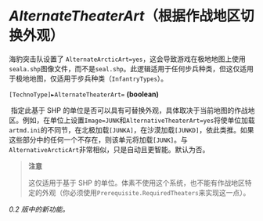 # *AlternateTheaterArt*（根据作战地区切换外观）

海豹突击队设置了 `AlternateArcticArt=yes`，这会导致游戏在极地地图上使用`seala.shp`图像文件，而不是`seal.shp`。此逻辑适用于任何步兵种类，但这仅适用于极地地图，仅适用于步兵种类（`InfantryTypes`）。

`[TechnoType]►AlternateTheaterArt=` **(boolean)**

​	指定此基于 SHP 的单位是否可以具有可替换外观，具体取决于当前地图的作战地区。例如，在单位上设置`Image=JUNK`和`AlternativeTheaterArt=yes`将使单位加载`artmd.ini`的不同节，在北极加载`[JUNKA]`，在沙漠加载`[JUNKD]`，依此类推。如果这些部分中的任何一个不存在，则该单元将加载`[JUNK]`。与`AlternativeArcticArt`非常相似，只是自动且更智能。默认为否。

> **注意**
>
> 这仅适用于基于 SHP 的单位。体素不使用这个系统，也不能有作战地区特定的外观（你必须使用`Prerequisite.RequiredTheaters`来实现这一点）。

*0.2 版中的新功能。*